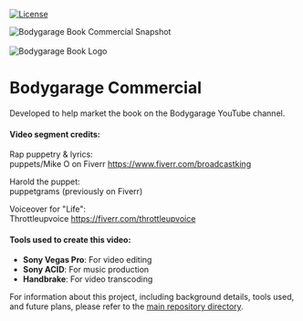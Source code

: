 [![License](https://img.shields.io/badge/License-Commercial%20-%23blue.svg)](http://joryanick.com)

![Bodygarage Book Commercial Snapshot](https://raw.github.com/joryanick/bodygarage/main/commercial/snapshots/Jory%20Anick%20-%20Bodygarage%20Book%20Commercial%20-%20Snapshot%20-%20June%202015.jpg?raw=true)<br>
<br>
![Bodygarage Book Logo](https://raw.github.com/joryanick/bodygarage/main/bodygarage-book-logo.png?raw=true)
# **Bodygarage Commercial**
Developed to help market the book on the Bodygarage YouTube channel.

#### Video segment credits:

Rap puppetry & lyrics:<br>
puppets/Mike O on Fiverr
https://www.fiverr.com/broadcastking

Harold the puppet:<br>
puppetgrams (previously on Fiverr)


Voiceover for "Life":<br>
Throttleupvoice
https://fiverr.com/throttleupvoice


#### Tools used to create this video:

- **Sony Vegas Pro**: For video editing  
- **Sony ACID**: For music production  
- **Handbrake**: For video transcoding  

For information about this project, including background details, tools used, and future plans, please refer to the [main repository directory](../README.md).  

